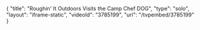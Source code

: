 {
    "title": "Roughin' It Outdoors Visits the Camp Chef DOG",
    "type": "solo",
    "layout": "iframe-static",
    "videoId": "3785199",
    "url": "\/tvpembed\/3785199"
}